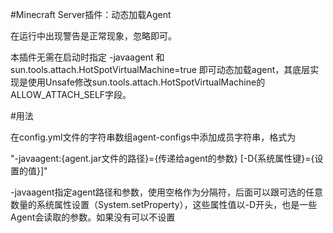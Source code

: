#Minecraft Server插件：动态加载Agent

在运行中出现警告是正常现象，忽略即可。

本插件无需在启动时指定 -javaagent 和 sun.tools.attach.HotSpotVirtualMachine=true 即可动态加载agent，其底层实现是使用Unsafe修改sun.tools.attach.HotSpotVirtualMachine的ALLOW_ATTACH_SELF字段。

#用法

在config.yml文件的字符串数组agent-configs中添加成员字符串，格式为

"-javaagent:{agent.jar文件的路径}={传递给agent的参数} [-D{系统属性键}={设置的值}]"

-javaagent指定agent路径和参数，使用空格作为分隔符，后面可以跟可选的任意数量的系统属性设置（System.setProperty），这些属性值以-D开头，也是一些Agent会读取的参数。如果没有可以不设置